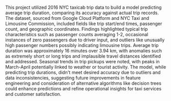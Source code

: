 This project utilized 2016 NYC taxicab trip data to build a model predicting average trip duration, comparing its accuracy against actual trip records. 
The dataset, sourced from Google Cloud Platform and NYC Taxi and Limousine Commission, included fields like trip start/end times, passenger count, and geographic coordinates. Findings highlighted typical trip characteristics such as passenger counts averaging 1-2, occasional instances of zero passengers due to driver input, and outliers like unusually high passenger numbers possibly indicating limousine trips. 
Average trip duration was approximately 16 minutes over 3.94 km, with anomalies such as extremely short or long trips and implausible travel distances identified and addressed. Seasonal trends in trip pickups were noted, with peaks in March-April potentially linked to weather or tourist activity. 
The model, while predicting trip durations, didn't meet desired accuracy due to outliers and data inconsistencies, suggesting future improvements in feature engineering and consideration of alternative algorithms like decision trees could enhance predictions and refine operational insights for taxi services and customer satisfaction.
